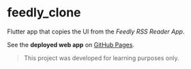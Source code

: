 # feedly_clone

Flutter app that copies the UI from the *Feedly RSS Reader App*.

See the **deployed web app** on [GitHub Pages](https://eloicasamayor.github.io/feedly_clone/).

> This project was developed for learning purposes only.